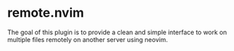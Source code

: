 # remote.nvim

The goal of this plugin is to provide a clean and simple interface to work on multiple files remotely on another server using neovim.

